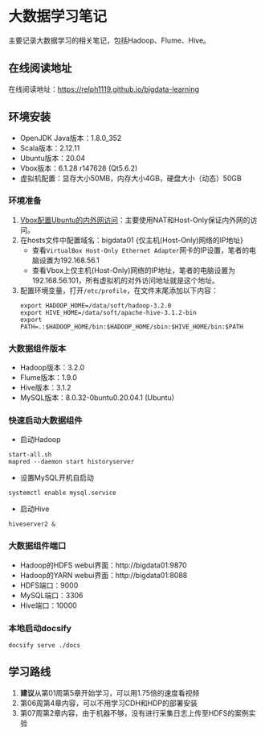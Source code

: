# 大数据学习笔记
主要记录大数据学习的相关笔记，包括Hadoop、Flume、Hive。

## 在线阅读地址
在线阅读地址：https://relph1119.github.io/bigdata-learning

## 环境安装
- OpenJDK Java版本：1.8.0_352
- Scala版本：2.12.11 
- Ubuntu版本：20.04
- Vbox版本：6.1.28 r147628 (Qt5.6.2)
- 虚拟机配置：显存大小50MB，内存大小4GB，硬盘大小（动态）50GB

### 环境准备
1. [Vbox配置Ubuntu的内外网访问](https://www.bilibili.com/video/av635603180/?vd_source=f4026a4ceb494a56ed0e12df39ea2d37)：主要使用NAT和Host-Only保证内外网的访问。
2. 在hosts文件中配置域名：bigdata01 {仅主机(Host-Only)网络的IP地址}
    - 查看`VirtualBox Host-Only Ethernet Adapter`网卡的IP设置，笔者的电脑设置为192.168.56.1
    - 查看Vbox上仅主机(Host-Only)网络的IP地址，笔者的电脑设置为192.168.56.101，所有虚拟机的对外访问地址就是这个地址。
3. 配置环境变量，打开`/etc/profile`，在文件末尾添加以下内容：
    ```shell
    export HADOOP_HOME=/data/soft/hadoop-3.2.0
    export HIVE_HOME=/data/soft/apache-hive-3.1.2-bin
    export PATH=.:$HADOOP_HOME/bin:$HADOOP_HOME/sbin:$HIVE_HOME/bin:$PATH
    ```

### 大数据组件版本

- Hadoop版本：3.2.0
- Flume版本：1.9.0
- Hive版本：3.1.2
- MySQL版本：8.0.32-0buntu0.20.04.1 (Ubuntu)


### 快速启动大数据组件
- 启动Hadoop
```shell
start-all.sh
mapred --daemon start historyserver
```

- 设置MySQL开机自启动
```shell
systemctl enable mysql.service
```

- 启动Hive
```shell
hiveserver2 &
```

### 大数据组件端口

- Hadoop的HDFS webui界面：http://bigdata01:9870
- Hadoop的YARN webui界面：http://bigdata01:8088
- HDFS端口：9000
- MySQL端口：3306
- Hive端口：10000

### 本地启动docsify
```shell
docsify serve ./docs
```

## 学习路线
1. **建议**从第01周第5章开始学习，可以用1.75倍的速度看视频
2. 第06周第4章内容，可以不用学习CDH和HDP的部署安装
3. 第07周第2章内容，由于机器不够，没有进行采集日志上传至HDFS的案例实验
